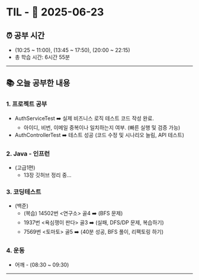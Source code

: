# TIL - 📅 2025-06-23

## ⏰ 공부 시간
- (10:25 ~ 11:00), (13:45 ~ 17:50), (20:00 ~ 22:15)
- 총 학습 시간: 6시간 55분
---

## 📚 오늘 공부한 내용
### 1. 프로젝트 공부
- AuthServiceTest ➡️ 실제 비즈니스 로직 테스트 코드 작성 완료.
  - 아이디, 비번, 이메일 중복이나 일치하는지 여부. (빠른 실행 및 검증 가능)
- AuthControllerTest ➡️ 테스트 성공 (코드 수정 및 시나리오 늘림, API 테스트)

### 2. Java - 인프런
- (고급1편)
  - 13장 깃허브 정리 중...

### 3. 코딩테스트
- (백준)
  - (복습) 14502번 <연구소> 골4 ➡️ (BFS 문제)
  - 1937번 <욕심쟁이 판다> 골3 ➡️ (실패, DFS/DP 문제, 복습하기)
  - 7569번 <토마토> 골5 ➡️ (40분 성공, BFS 풀이, 리팩토링 하기)

### 4. 운동
- 어깨 - (08:30 ~ 09:30)
---